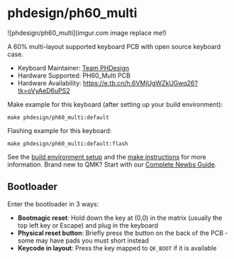 # phdesign/ph60_multi

![phdesign/ph60_multi](imgur.com image replace me!)

A 60% multi-layout supported keyboard PCB with open source keyboard case.

* Keyboard Maintainer: [Team PHDesign](https://github.com/ph-design)
* Hardware Supported: PH60_Multi PCB
* Hardware Availability: https://e.tb.cn/h.6VMjUgWZkUGwq26?tk=oVyAeD6uPS2

Make example for this keyboard (after setting up your build environment):

    make phdesign/ph60_multi:default

Flashing example for this keyboard:

    make phdesign/ph60_multi:default:flash

See the [build environment setup](https://docs.qmk.fm/#/getting_started_build_tools) and the [make instructions](https://docs.qmk.fm/#/getting_started_make_guide) for more information. Brand new to QMK? Start with our [Complete Newbs Guide](https://docs.qmk.fm/#/newbs).

## Bootloader

Enter the bootloader in 3 ways:

* **Bootmagic reset**: Hold down the key at (0,0) in the matrix (usually the top left key or Escape) and plug in the keyboard
* **Physical reset button**: Briefly press the button on the back of the PCB - some may have pads you must short instead
* **Keycode in layout**: Press the key mapped to `QK_BOOT` if it is available
